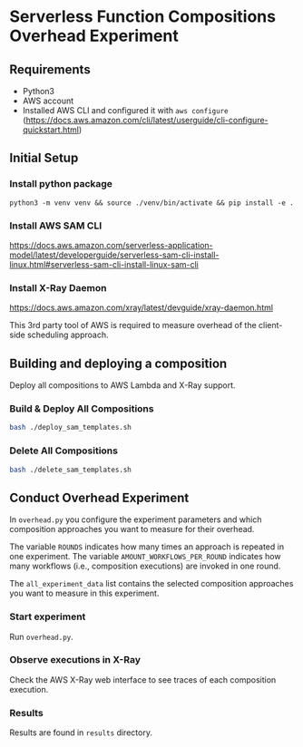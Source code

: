 # Serverless Function Compositions Overhead Experiment

## Requirements
- Python3
- AWS account
- Installed AWS CLI and configured it with `aws configure` (https://docs.aws.amazon.com/cli/latest/userguide/cli-configure-quickstart.html)

## Initial Setup
### Install python package
```
python3 -m venv venv && source ./venv/bin/activate && pip install -e .
```

### Install AWS SAM CLI
https://docs.aws.amazon.com/serverless-application-model/latest/developerguide/serverless-sam-cli-install-linux.html#serverless-sam-cli-install-linux-sam-cli

### Install X-Ray Daemon
https://docs.aws.amazon.com/xray/latest/devguide/xray-daemon.html

This 3rd party tool of AWS is required to measure overhead of the client-side scheduling approach.


## Building and deploying a composition
Deploy all compositions to AWS Lambda and X-Ray support.

### Build & Deploy All Compositions
```bash
bash ./deploy_sam_templates.sh
```

### Delete All Compositions
```bash
bash ./delete_sam_templates.sh
```

## Conduct Overhead Experiment
In `overhead.py` you configure the experiment parameters and which composition approaches you want to measure for their overhead.

The variable `ROUNDS` indicates how many times an approach is repeated in one experiment.
The variable `AMOUNT_WORKFLOWS_PER_ROUND` indicates how many workflows (i.e., composition executions) are invoked in one round.

The `all_experiment_data` list contains the selected composition approaches you want to measure in this experiment.

### Start experiment
Run `overhead.py`.

### Observe executions in X-Ray
Check the AWS X-Ray web interface to see traces of each composition execution.

### Results
Results are found in `results` directory.
